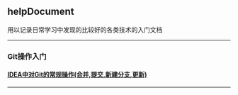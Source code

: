 ## helpDocument
用以记录日常学习中发现的比较好的各类技术的入门文档

-------------------------------------------------
### Git操作入门
#### [IDEA中对Git的常规操作(合并,提交,新建分支,更新)](https://blog.csdn.net/weixin_38399962/article/details/79712379)



-------------------------------------------------
